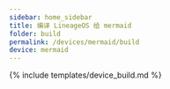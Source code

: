 ```yaml
---
sidebar: home_sidebar
title: 编译 LineageOS 给 mermaid
folder: build
permalink: /devices/mermaid/build
device: mermaid
---
```

{% include templates/device_build.md %}
